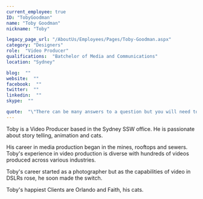 ```yaml
---
current_employee: true
ID: "TobyGoodman"
name: "Toby Goodman"
nickname: "Toby"

legacy_page_url: "/AboutUs/Employees/Pages/Toby-Goodman.aspx"
category: "Designers"
role:  "Video Producer"
qualifications:  "Batchelor of Media and Communications"
location: "Sydney"

blog:  ""
website:  ""
facebook:  ""
twitter:  ""
linkedin:  ""
skype:  ""

quote:  "\"There can be many answers to a question but you will need to ask Adam how it is formatted\""
---
```


​​​Toby is a Video Producer based in the Sydney SSW office. He is passionate about story telling, animation and cats. ​  

His career in media production began in the mines, rooftops and sewers. Toby's experience in video production is diverse with hundreds of videos produced across various industries.   

​Toby's career started​ as a photographer but as the capabilities of video in DSLRs rose, he soon made the switch.  

Toby's happiest Clients are Orlando and Faith, his cats. ​   

​  